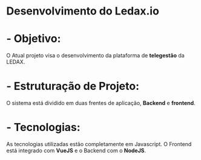 # Desenvolvimento do Ledax.io

# - Objetivo:
O Atual projeto visa o desenvolvimento da plataforma de **telegestão**  da LEDAX.

# - Estruturação de Projeto:
O sistema está dividido em duas frentes de aplicação, **Backend** e **frontend**.

# - Tecnologias:
As tecnologias utilizadas estão completamente em Javascript. O Frontend está 
integrado com **VueJS** e o Backend com o **NodeJS**.

